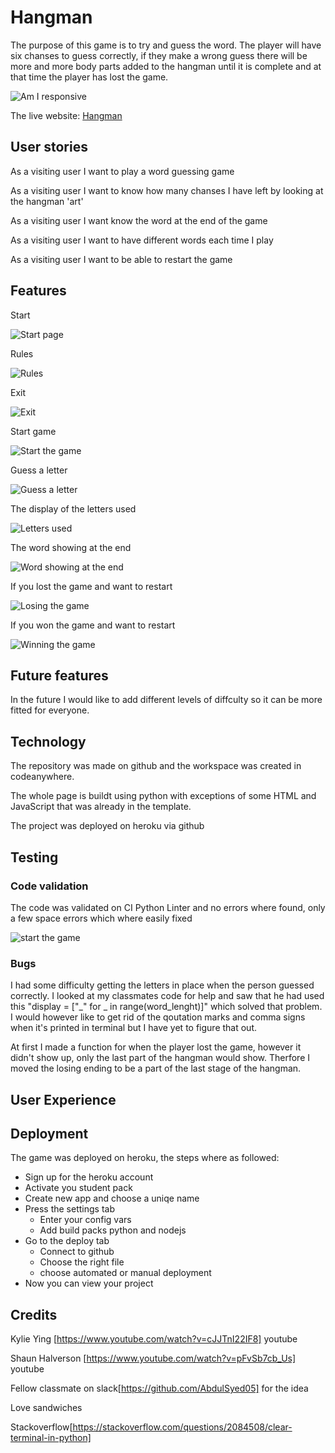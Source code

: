 # Hangman

The purpose of this game is to try and guess the word. The player will have six chanses to guess correctly, if they make a wrong guess there will be more and more body parts added to the hangman until it is complete and at that time the player has lost the game. 

![Am I responsive](screenshots/pp3_am_i_responsive.png)

The live website: [Hangman](https://guess-correct-word-7dc0d1b2b0d6.herokuapp.com/)

## User stories

As a visiting user I want to play a word guessing game

As a visiting user I want to know how many chanses I have left by looking at the hangman 'art'

As a visiting user I want know the word at the end of the game

As a visiting user I want to have different words each time I play

As a visiting user I want to be able to restart the game

## Features

Start

![Start page](screenshots/pp3_start.png)

Rules

![Rules](screenshots/pp3_rules.png)

Exit

![Exit](screenshots/pp3_if_exit.png)

Start game

![Start the game](screenshots/pp3_start_game.png)

Guess a letter

![Guess a letter](screenshots/pp3_guess_a_letter.png)


The display of the letters used

![Letters used](screenshots/pp3_letters_used.png)

The word showing at the end

![Word showing at the end](screenshots/pp3_word_shows_at_end.png)

If you lost the game and want to restart

![Losing the game](screenshots/pp3_lost_game.png)

If you won the game and want to restart

![Winning the game](screenshots/pp3_won.png)

## Future features

In the future I would like to add different levels of diffculty so it can be more fitted for everyone. 

## Technology

The repository was made on github and the workspace was created in codeanywhere.

The whole page is buildt using python with exceptions of some HTML and JavaScript that was already in the template.

The project was deployed on heroku via github

## Testing

   ### Code validation

   The code was validated on CI Python Linter and no errors where found, only a few space errors which where easily fixed
    
   ![start the game](screenshots/pp3_validation.png)

   ### Bugs

   I had some difficulty getting the letters in place when the person guessed correctly. I looked at my classmates code for help and saw that he had used this "display = ["_" for _ in range(word_lenght)]" which solved that problem. I would however like to get rid of the qoutation marks and comma signs when it's printed in terminal but I have yet to figure that out.

   At first I made a function for when the player lost the game, however it didn't show up, only the last part of the hangman would show. Therfore I moved the losing ending to be a part of the last stage of the hangman.

## User Experience

## Deployment

The game was deployed on heroku, the steps where as followed:

 * Sign up for the heroku account
 * Activate you student pack
 * Create new app and choose a uniqe name
 * Press the settings tab
    * Enter your config vars
    * Add  build packs python and nodejs
* Go to the deploy tab
    * Connect to github
    * Choose the right file
    * choose automated or manual deployment
* Now you can view your project

## Credits

Kylie Ying [https://www.youtube.com/watch?v=cJJTnI22IF8] youtube

Shaun Halverson [https://www.youtube.com/watch?v=pFvSb7cb_Us] youtube

Fellow classmate on slack[https://github.com/AbdulSyed05] for the idea

Love sandwiches 

Stackoverflow[https://stackoverflow.com/questions/2084508/clear-terminal-in-python]